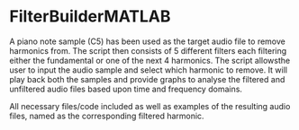 # FilterBuilderMATLAB

A piano note sample (C5) has been used as the target audio file to remove harmonics from. The script then consists of 5 different filters 
each filtering either the fundamental or one of the next 4 harmonics. The script allowsthe user to input the audio sample and select which
harmonic to remove. It will play back both the samples and provide graphs to analyse the filtered and unfiltered audio files based upon 
time and frequency domains. 

All necessary files/code included as well as examples of the resulting audio files, named as the corresponding filtered harmonic.
